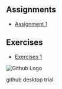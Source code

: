 
## Assignments
- [Assignment 1](W1_Assignment.html)

## Exercises
- [Exercises 1](W1_Exercises.html)

![Github Logo](https://github.githubassets.com/images/modules/open_graph/github-mark.png)

github desktop trial
